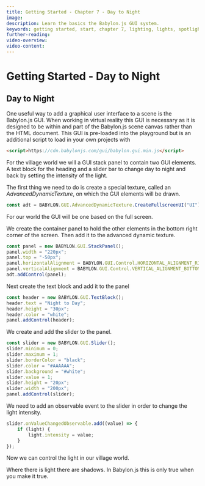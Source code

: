 ```yaml
---
title: Getting Started - Chapter 7 - Day to Night
image: 
description: Learn the basics the Babylon.js GUI system.
keywords: getting started, start, chapter 7, lighting, lights, spotlight, gui
further-reading:
video-overview:
video-content:
---
```


# Getting Started - Day to Night

## Day to Night
One useful way to add a graphical user interface to a scene is the Babylon.js GUI. When working in virtual reality this GUI is necessary as it is designed to be within and part of the Babylon.js scene canvas rather than the HTML document. This GUI is pre-loaded into the playground but is an additional script to load in your own projects with

```html
<script>https://cdn.babylonjs.com/gui/babylon.gui.min.js</script>
```
For the village world we will a GUI stack panel to contain two GUI elements. A text block for the heading and a slider bar to change day to night and back by setting the intensity of the light.

The first thing we need to do is create a special texture, called an *AdvancedDynamicTexture*, on which the GUI elements will be drawn.

```javascript
const adt = BABYLON.GUI.AdvancedDynamicTexture.CreateFullscreenUI("UI");
```

For our world the GUI will be one based on the full screen.

We create the container panel to hold the other elements in the bottom right corner of the screen. Then add it to the advanced dynamic texture.

```javascript
const panel = new BABYLON.GUI.StackPanel();
panel.width = "220px";
panel.top = "-50px";
panel.horizontalAlignment = BABYLON.GUI.Control.HORIZONTAL_ALIGNMENT_RIGHT;
panel.verticalAlignment = BABYLON.GUI.Control.VERTICAL_ALIGNMENT_BOTTOM;
adt.addControl(panel);
```

Next create the text block and add it to the panel
```javascript
const header = new BABYLON.GUI.TextBlock();
header.text = "Night to Day";
header.height = "30px";
header.color = "white";
panel.addControl(header); 
```

We create and add the slider to the panel.
```javascript
const slider = new BABYLON.GUI.Slider();
slider.minimum = 0;
slider.maximum = 1;
slider.borderColor = "black";
slider.color = "#AAAAAA";
slider.background = "#white";
slider.value = 1;
slider.height = "20px";
slider.width = "200px";
panel.addControl(slider);
```

We need to add an observable event to the slider in order to change the light intensity.
```javascript
slider.onValueChangedObservable.add((value) => {
    if (light) {
        light.intensity = value;
    }
});
```

Now we can control the light in our village world.

<Playground id="#KBS9I5#95" title="Adding a Gui Slider" description="Add a gui slider that controls the lighting in the village." image="/img/playgroundsAndNMEs/gettingStartedGUI1.jpg"/>

Where there is light there are shadows. In Babylon.js this is only true when you make it true.